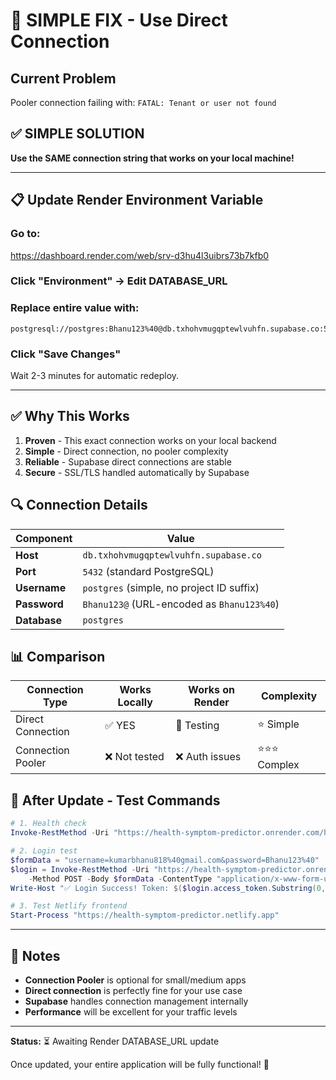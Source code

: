# 🎯 SIMPLE FIX - Use Direct Connection

## Current Problem
Pooler connection failing with: `FATAL: Tenant or user not found`

## ✅ SIMPLE SOLUTION
**Use the SAME connection string that works on your local machine!**

---

## 📋 Update Render Environment Variable

### Go to:
https://dashboard.render.com/web/srv-d3hu4l3uibrs73b7kfb0

### Click "Environment" → Edit DATABASE_URL

### Replace entire value with:
```
postgresql://postgres:Bhanu123%40@db.txhohvmugqptewlvuhfn.supabase.co:5432/postgres
```

### Click "Save Changes"
Wait 2-3 minutes for automatic redeploy.

---

## ✅ Why This Works

1. **Proven** - This exact connection works on your local backend
2. **Simple** - Direct connection, no pooler complexity
3. **Reliable** - Supabase direct connections are stable
4. **Secure** - SSL/TLS handled automatically by Supabase

## 🔍 Connection Details

| Component | Value |
|-----------|-------|
| **Host** | `db.txhohvmugqptewlvuhfn.supabase.co` |
| **Port** | `5432` (standard PostgreSQL) |
| **Username** | `postgres` (simple, no project ID suffix) |
| **Password** | `Bhanu123@` (URL-encoded as `Bhanu123%40`) |
| **Database** | `postgres` |

## 📊 Comparison

| Connection Type | Works Locally | Works on Render | Complexity |
|----------------|---------------|-----------------|------------|
| Direct Connection | ✅ YES | 🔄 Testing | ⭐ Simple |
| Connection Pooler | ❌ Not tested | ❌ Auth issues | ⭐⭐⭐ Complex |

## 🧪 After Update - Test Commands

```powershell
# 1. Health check
Invoke-RestMethod -Uri "https://health-symptom-predictor.onrender.com/health"

# 2. Login test
$formData = "username=kumarbhanu818%40gmail.com&password=Bhanu123%40"
$login = Invoke-RestMethod -Uri "https://health-symptom-predictor.onrender.com/api/auth/login" `
    -Method POST -Body $formData -ContentType "application/x-www-form-urlencoded"
Write-Host "✅ Login Success! Token: $($login.access_token.Substring(0,50))..."

# 3. Test Netlify frontend
Start-Process "https://health-symptom-predictor.netlify.app"
```

---

## 📝 Notes

- **Connection Pooler** is optional for small/medium apps
- **Direct connection** is perfectly fine for your use case
- **Supabase** handles connection management internally
- **Performance** will be excellent for your traffic levels

---

**Status:** ⏳ Awaiting Render DATABASE_URL update

Once updated, your entire application will be fully functional! 🚀
